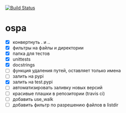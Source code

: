 [![Build Status](https://travis-ci.org/Kwentar/ospa.svg?branch=master)](https://travis-ci.org/Kwentar/ospa)
# ospa

- [x] конвертнуть . и ..
- [x] фильтры на файлы и директории
- [x] папка для тестов
- [x] unittests
- [x] docstrings
- [ ] функция удаления путей, оставляет только имена
- [ ] залить на pypi
- [x] залить на test.pypi
- [ ] автоматизировать заливку новых версий
- [ ] красивые плашки в репозитории (travis ci)
- [ ] добавить use_walk
- [ ] добавить фильтр по разрешению файлов в listdir